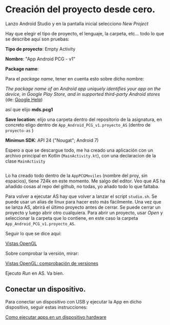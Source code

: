 # Creación del proyecto desde cero.


Lanzo Android Studio y en la pantalla inicial selecciono _New Project_

Hay que elegir el tipo de proyecto, el lenguaje, la carpeta, etc... todo lo que se describe aquí son pruebas:


**Tipo de proyecto**: Empty Activity

**Nombre**: "App Android PCG - v1"

**Package name**:

Para el _package name_, tener en cuenta esto sobre dicho nombre: 

_The package name of an Android app uniquely identifies your app on the device, in Google Play Store, and in supported third-party Android stores_ (de: [Google Help](https://support.google.com/admob/answer/9972781))

así que elijo **mds.pcg1**


**Save location**:  elijo una carpeta dentro del repositorio de la asignatura, en concreto eligo dentro de `App_Android_PCG_v1.proyecto_AS` (dentro de `proyecto-as` )

**Minimun SDK**: API 24 ("Nougat"; Android 7)

Espero a que se descargue todo, me ha creado una aplicación con un archivo principal en Kotlin (`MainActivity.kt`), con una declaracion de la clase `MainActivity`


``` 

``` 

Lo ha creado todo dentro de la `AppPCGMoviles` (nombre del proy, sin espacios), tiene 724k en este momento. Me salgo del editor. Veo que AS ha añadido cosas al repo del github, no todas, yo añado todo lo que faltaba.

Para volver a ejecutar AS hay que volver a lanzar el script `studio.sh`. Se puede usar un alias de linux para hacer esto más fácilmente.
Una vez que se lanza AS, abrirá el último proyecto antes de cerrar. Se puede cerrar un proyecto y luego abrir otro cualquiera. Para abrir un proyecto, usar _Open_ y seleccionar la carpeta que lo contiene, en este caso la carpeta `App_Android_PCG_v1.proyecto_AS`.


Seguir lo que se dice aquí:

[Vistas OpenGL](https://developer.android.com/develop/ui/views/graphics/opengl)

Sobre comprobar la versión, mirar:

[Vistas OpenGL: comprobación de versiones](https://developer.android.com/develop/ui/views/graphics/opengl/about-opengl#version-check)



Ejecuto _Run_ en AS. Va bien.


## Conectar un dispositivo.

Para conectar un dispositivo con USB y ejecutar la App en dicho dispositivo, seguir estas instrucciones:

[Como ejecutar apps en un dispositivo hardware](https://developer.android.com/studio/run/device?hl=es-419)














